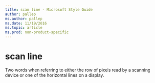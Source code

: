 ```yaml
---
title: scan line - Microsoft Style Guide
author: pallep
ms.author: pallep
ms.date: 11/19/2016
ms.topic: article
ms.prod: non-product-specific
---
```


# scan line

Two words when referring to either the row of pixels read by a scanning device or one of the horizontal lines on a display.
